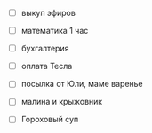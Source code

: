 - [ ] выкуп эфиров
- [ ] математика 1 час
- [ ] бухгалтерия
- [ ] оплата Тесла
- [ ] посылка от Юли, маме варенье
- [ ] малина и крыжовник
- [ ] Гороховый суп

